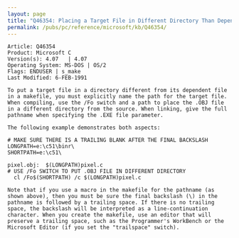 ```yaml
---
layout: page
title: "Q46354: Placing a Target File in Different Directory Than Dependents"
permalink: /pubs/pc/reference/microsoft/kb/Q46354/
---
```


	Article: Q46354
	Product: Microsoft C
	Version(s): 4.07   | 4.07
	Operating System: MS-DOS | OS/2
	Flags: ENDUSER | s_make
	Last Modified: 6-FEB-1991
	
	To put a target file in a directory different from its dependent file
	in a makefile, you must explicitly name the path for the target file.
	When compiling, use the /Fo switch and a path to place the .OBJ file
	in a different directory from the source. When linking, give the full
	pathname when specifying the .EXE file parameter.
	
	The following example demonstrates both aspects:
	
	# MAKE SURE THERE IS A TRAILING BLANK AFTER THE FINAL BACKSLASH
	LONGPATH=e:\c51\binr\
	SHORTPATH=e:\c51\
	
	pixel.obj:  $(LONGPATH)pixel.c
	# USE /Fo SWITCH TO PUT .OBJ FILE IN DIFFERENT DIRECTORY
	  cl /Fo$(SHORTPATH) /c $(LONGPATH)pixel.c
	
	Note that if you use a macro in the makefile for the pathname (as
	shown above), then you must be sure the final backslash (\) in the
	pathname is followed by a trailing space. If there is no trailing
	space, the backslash will be interpreted as a line-continuation
	character. When you create the makefile, use an editor that will
	preserve a trailing space, such as the Programmer's WorkBench or the
	Microsoft Editor (if you set the "trailspace" switch).
